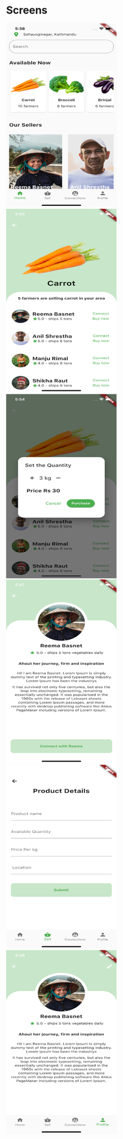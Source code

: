 # Screens 
<img src="images/home.png" alt="screen image" width="300" height="500"> <img src="images/vegetable_detail.png" alt="screen image" width="300" height="500"> <img src="images/popup.png" alt="screen image" width="300" height="500"> <img src="images/farmer_profile.png" alt="screen image" width="300" height="500"> <img src="images/sell_form.png" alt="screen image" width="300" height="500"> <img src="images/profile.png" alt="screen image" width="300" height="500"> 



